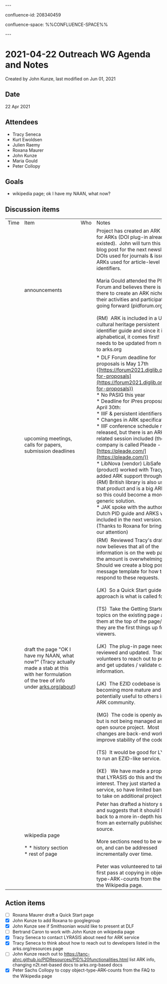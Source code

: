 \---

confluence-id: 208340459

confluence-space: %%CONFLUENCE-SPACE%%

\---

2021-04-22 Outreach WG Agenda and Notes
=======================================

Created by John Kunze, last modified on Jun 01, 2021

Date
----

22 Apr 2021

Attendees
---------

*   Tracy Seneca
*   Kurt Ewoldsen
*   Julien Raemy
*   Roxana Maurer
*   John Kunze
*   Maria Gould
*   Peter Collopy

Goals
-----

*   wikipedia page; ok I have my NAAN, what now?

Discussion items
----------------

|     |     |     |     |
| --- | --- | --- | --- |
| Time | Item | Who | Notes |
|     | announcements |     | Project has created an ARK plug-in for ARKs (DOI plug-in already existed).  John will turn this into a blog post for the next newsletter.  DOIs used for journals & issues, but ARKs used for article-level identifiers.<br><br>Maria Gould attended the PID Forum and believes there is space there to create an ARK niche within their activities and participate going forward (pidforum.org).<br><br>(RM)  ARK is included in a UK cultural heritage persistent identifier guide and since it is alphabetical, it comes first!  URL needs to be updated from n2t.net to arks.org |
|     | upcoming meetings, calls for papers, submission deadlines |     | *   DLF Forum deadline for proposals is May 17th ([https://forum2021.diglib.org/call-for-proposals](https://forum2021.diglib.org/call-for-proposals))<br>*   No PASIG this year<br>*   Deadline for iPres proposals is April 30th:<br>    *   IIIF & persistent identifiers<br>    *   Changes in ARK specification<br>*   IIIF conference schedule not yet released, but there is an ARK related session included (the company is called Pleade - [https://pleade.com/](https://pleade.com/))<br>*   LibNova (vendor) LibSafe (product) worked with Tracy and added ARK support through EZID.  (RM) British library is also using that product and is a big ARK user, so this could become a more generic solution.<br>*   JAK spoke with the author of the Dutch PID guide and ARKS will be included in the next version.  (Thanks to Roxana for bring this to our attention) |
|     | draft the page "OK I have my NAAN, what now?" (Tracy actually made a stab at this with her formulation of the tree of info under [arks.org/about](http://arks.org/about)) |     | (RM)  Reviewed Tracy's draft and now believes that all of the information is on the web page, but the amount is overwhelming.  Should we create a blog post or message template for how to respond to these requests.<br><br>(JK)  So a Quick Start guide approach is what is called for?  Yes.<br><br>(TS)  Take the Getting Started topics on the existing page and put them at the top of the page/list, so they are the first things up for viewers.<br><br>(JK)  The plug-in page needs to be reviewed and updated.  Tracy volunteers to reach out to posters and get updates / validate captured information.<br><br>(JK)  The EZID codebase is becoming more mature and potentially useful to others in the ARK community.<br><br>(MG)  The code is openly available, but is not being managed as an open source project.  Most changes are back-end work to improve stability of the code.<br><br>(TS)  It would be good for LYRASIS to run an EZID-like service.<br><br>(KE)   We have made a proposal that LYRASIS do this and there is interest. They just started a DOI service, so have limited bandwidth to take on additional projects. |
|     | wikipedia page<br><br>*   *   history section<br>    *   rest of page |     | Peter has drafted a history section, and suggests that it should link back to a more in-depth history from an externally published source.<br><br>More sections need to be worked on, and can be addressed incrementally over time.<br><br>Peter was volunteered to take a first pass at copying in object-type-ARK-counts from the FAQ to the Wikipedia page. |

Action items
------------

- [ ] Roxana Maurer draft a Quick Start page
- [x] John Kunze to add Roxana to googlegroup
- [x] John Kunze see if Smithsonian would like to present at DLF
- [ ] Bertrand Caron to work with John Kunze on wikipedia page
- [x] Tracy Seneca to contact LYRASIS about need for ARK service
- [x] Tracy Seneca to think about how to reach out to developers listed in the arks.org/resources page
- [ ] John Kunze reach out to https://tanc-ahrc.github.io/PIDResources/PID%20functionalities.html list ARK info, changing n2t.net-based docs to arks.org-based docs
- [x] Peter Sachs Collopy to copy object-type-ARK-counts from the FAQ to the Wikipedia page
